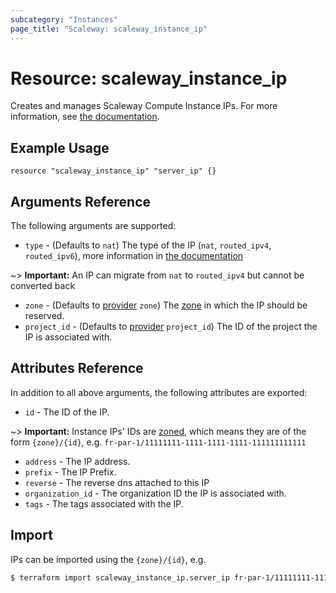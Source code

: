 ```yaml
---
subcategory: "Instances"
page_title: "Scaleway: scaleway_instance_ip"
---
```


# Resource: scaleway_instance_ip

Creates and manages Scaleway Compute Instance IPs. For more information, see [the documentation](https://developers.scaleway.com/en/products/instance/api/#ips-268151).

## Example Usage

```hcl
resource "scaleway_instance_ip" "server_ip" {}
```

## Arguments Reference

The following arguments are supported:

- `type` - (Defaults to `nat`) The type of the IP (`nat`, `routed_ipv4`, `routed_ipv6`), more information in [the documentation](https://www.scaleway.com/en/docs/compute/instances/api-cli/using-routed-ips/)

~> **Important:** An IP can migrate from `nat` to `routed_ipv4` but cannot be converted back

- `zone` - (Defaults to [provider](../index.md#zone) `zone`) The [zone](../guides/regions_and_zones.md#zones) in which the IP should be reserved.
- `project_id` - (Defaults to [provider](../index.md#project_id) `project_id`) The ID of the project the IP is associated with.

## Attributes Reference

In addition to all above arguments, the following attributes are exported:

- `id` - The ID of the IP.

~> **Important:** Instance IPs' IDs are [zoned](../guides/regions_and_zones.md#resource-ids), which means they are of the form `{zone}/{id}`, e.g. `fr-par-1/11111111-1111-1111-1111-111111111111`

- `address` - The IP address.
- `prefix` - The IP Prefix.
- `reverse` - The reverse dns attached to this IP
- `organization_id` - The organization ID the IP is associated with.
- `tags` - The tags associated with the IP.

## Import

IPs can be imported using the `{zone}/{id}`, e.g.

```bash
$ terraform import scaleway_instance_ip.server_ip fr-par-1/11111111-1111-1111-1111-111111111111
```
